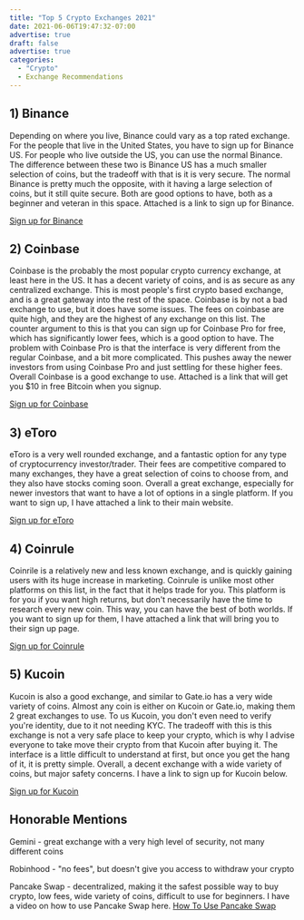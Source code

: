 ```yaml
---
title: "Top 5 Crypto Exchanges 2021"
date: 2021-06-06T19:47:32-07:00
advertise: true
draft: false
advertise: true
categories:
  - "Crypto"
  - Exchange Recommendations
---
```



## 1) Binance

Depending on where you live, Binance could vary as a top rated exchange. For the people that live in the United States, you have to sign up for Binance US. For people who live outside the US, you can use the normal Binance. The difference between these two is Binance US has a much smaller selection of coins, but the tradeoff with that is it is very secure. The normal Binance is pretty much the opposite, with it having a large selection of coins, but it still quite secure. Both are good options to have, both as a beginner and veteran in this space. Attached is a link to sign up for Binance.

[Sign up for Binance](https://accounts.binance.us/en/register?ref=54239640)


## 2) Coinbase 

Coinbase is the probably the most popular crypto currency exchange, at least here in the US. It has a decent variety of coins, and is as secure as any centralized exchange. This is most people's first crypto based exchange, and is a great gateway into the rest of the space. Coinbase is by not a bad exchange to use, but it does have some issues. The fees on coinbase are quite high, and they are the highest of any exchange on this list. The counter argument to this is that you can sign up for Coinbase Pro for free, which has significantly lower fees, which is a good option to have. The problem with Coinbase Pro is that the interface is very different from the regular Coinbase, and a bit more complicated. This pushes away the newer investors from using Coinbase Pro and just settling for these higher fees. Overall Coinbase is a good exchange to use. Attached is a link that will get you $10 in free Bitcoin when you signup.

[Sign up for Coinbase](https://www.coinbase.com/join/bridge_p9a?src=android-link)

## 3) eToro

eToro is a very well rounded exchange, and a fantastic option for any type of cryptocurrency investor/trader. Their fees are competitive compared to many exchanges, they have a great selection of coins to choose from, and they also have stocks coming soon. Overall a great exchange, especially for newer investors that want to have a lot of options in a single platform. If you want to sign up, I have attached a link to their main website.

[Sign up for eToro](https://www.tkqlhce.com/click-100428808-14080922)

## 4) Coinrule

Coinrile is a relatively new and less known exchange, and is quickly gaining users with its huge increase in marketing. Coinrule is unlike most other platforms on this list, in the fact that it helps trade for you. This platform is for you if you want high returns, but don't necessarily have the time to research every new coin. This way, you can have the best of both worlds. If you want to sign up for them, I have attached a link that will bring you to their sign up page.

[Sign up for Coinrule](https://www.jdoqocy.com/click-100428808-14320504)

## 5) Kucoin

Kucoin is also a good exchange, and similar to Gate.io has a very wide variety of coins. Almost any coin is either on Kucoin or Gate.io, making them 2 great exchanges to use. To us Kucoin, you don't even need to verify you're identity, due to it not needing KYC. The tradeoff with this is this exchange is not a very safe place to keep your crypto, which is why I advise everyone to take move their crypto from that Kucoin after buying it. The interface is a little difficult to understand at first, but once you get the hang of it, it is pretty simple. Overall, a decent exchange with a wide variety of coins, but major safety concerns. I have a link to sign up for Kucoin below.

[Sign up for Kucoin](https://www.kucoin.com/ucenter/signup?rcode=rJL2B36)


## Honorable Mentions
Gemini - great exchange with a very high level of security, not many different coins

Robinhood - "no fees", but doesn't give you access to withdraw your crypto

Pancake Swap - decentralized, making it the safest possible way to buy crypto, low fees, wide variety of coins, difficult to use for beginners. I have a video on how to use Pancake Swap here.
 [How To Use Pancake Swap](https://youtu.be/de0G6Zq-CCY)